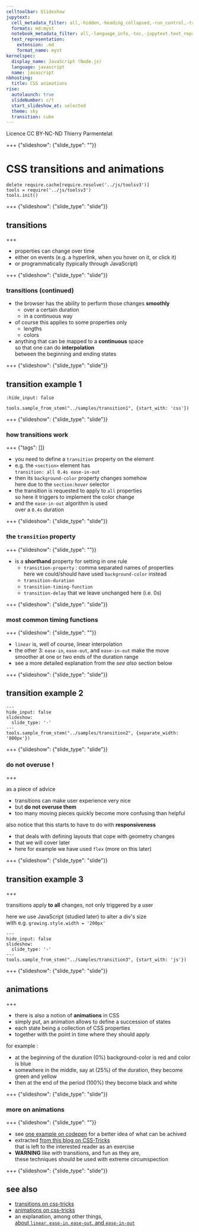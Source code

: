 ```yaml
---
celltoolbar: Slideshow
jupytext:
  cell_metadata_filter: all,-hidden,-heading_collapsed,-run_control,-trusted
  formats: md:myst
  notebook_metadata_filter: all,-language_info,-toc,-jupytext.text_representation.jupytext_version,-jupytext.text_representation.format_version
  text_representation:
    extension: .md
    format_name: myst
kernelspec:
  display_name: JavaScript (Node.js)
  language: javascript
  name: javascript
nbhosting:
  title: CSS animations
rise:
  autolaunch: true
  slideNumber: c/t
  start_slideshow_at: selected
  theme: sky
  transition: cube
---
```


<div class="licence">
<span>Licence CC BY-NC-ND</span>
<span>Thierry Parmentelat</span>
</div>

+++ {"slideshow": {"slide_type": ""}}

# CSS transitions and animations

```{code-cell}
delete require.cache[require.resolve('../js/toolsv3')]
tools = require('../js/toolsv3')
tools.init()
```

+++ {"slideshow": {"slide_type": "slide"}}

## transitions

+++

* properties can change over time
* either on events (e.g. a hyperlink, when you hover on it, or click it)
* or programmatically (typically through JavaScript)

+++ {"slideshow": {"slide_type": "slide"}}

### transitions (continued)
* the browser has the ability to perform those changes **smoothly**
  * over a certain duration
  * in a continuous way
* of course this applies to some properties only
  * lengths
  * colors
* anything that can be mapped to a **continuous** space  
  so that one can do **interpolation**  
  between the beginning and ending states

+++ {"slideshow": {"slide_type": "slide"}}

## transition example 1

```{code-cell}
:hide_input: false

tools.sample_from_stem("../samples/transition1", {start_with: 'css'})
```

+++ {"slideshow": {"slide_type": "slide"}}

### how transitions work

+++ {"tags": []}

* you need to define a `transition` property on the element
* e.g. the `<section>` element has  
  `transition: all 0.4s ease-in-out`
* then its `background-color` property changes somehow  
  here due to the `section:hover` selector
* the transition is requested to apply to `all` properties  
  so here it triggers to implement the color change
* and the `ease-in-out` algorithm is used  
  over a `0.4s` duration

+++ {"slideshow": {"slide_type": "slide"}}

### the `transition` property

+++ {"slideshow": {"slide_type": ""}}

* is a **shorthand** property for setting in one rule
  * `transition-property` : comma separated names of properties  
     here we could/should have used `background-color` instead
  * `transition-duration`
  * `transition-timing-function`
  * `transition-delay` that we leave unchanged here (i.e. 0s)

+++ {"slideshow": {"slide_type": "slide"}}

### most common timing functions

+++ {"slideshow": {"slide_type": ""}}

* `linear` is, well of course, linear interpolation 
* the other 3: `ease-in`, `ease-out`, and `ease-in-out` make the move 
  smoother at one or two ends of the duration range 
* see a more detailed explanation from the *see also* section below

+++ {"slideshow": {"slide_type": "slide"}}

## transition example 2

```{code-cell}
---
hide_input: false
slideshow:
  slide_type: '-'
---
tools.sample_from_stem("../samples/transition2", {separate_width: '800px'})
```

+++ {"slideshow": {"slide_type": "slide"}}

### do not overuse !

+++

as a piece of advice

* transitions can make user experience very nice
* but **do not overuse them**
* too many moving pieces quickly become more confusing than helpful

also notice that this starts to have to do with **responsiveness** 

* that deals with defining layouts that cope with geometry changes
* that we will cover later
* here for example we have used `flex` (more on this later)

+++ {"slideshow": {"slide_type": "slide"}}

## transition example 3

+++

transitions apply **to all** changes, not only triggered by a user

here we use JavaScript (studied later) to alter a div's size  
with e.g. `growing.style.width = '200px'`

```{code-cell}
---
hide_input: false
slideshow:
  slide_type: '-'
---
tools.sample_from_stem("../samples/transition3", {start_with: 'js'})
```

+++ {"slideshow": {"slide_type": "slide"}}

## animations

+++

* there is also a notion of **animations** in CSS
* simply put, an animation allows to define a succession of states  
* each state being a collection of CSS properties
* together with the point in time where they should apply

for example :

* at the beginning of the duration (0%) background-color is red and color is blue
* somewhere in the middle, say at (25%) of the duration, they become green and yellow
* then at the end of the period (100%) they become black and white

+++ {"slideshow": {"slide_type": "slide"}}

### more on animations

+++ {"slideshow": {"slide_type": ""}}

* see [one example on codepen](https://codepen.io/team/css-tricks/pen/EjaJNd) for a better idea of what can be achived
* extracted [from this blog on CSS-Tricks](https://css-tricks.com/almanac/properties/a/animation/)  
  that is left to the interested reader as an exercise
* **WARNING** like with transitions, and fun as they are,  
  these techniques should be used with extreme circumspection

+++ {"slideshow": {"slide_type": "slide"}}

## see also

* [transitions on css-tricks](https://css-tricks.com/almanac/properties/t/transition/)
* [animations on css-tricks](https://css-tricks.com/almanac/properties/a/animation/)
* an explanation, among other things,  
 [about `linear`, `ease-in`, `ease-out`, and `ease-in-out`](https://www.freecodecamp.org/news/css-transitions-explained-d67ab9a02049/)
